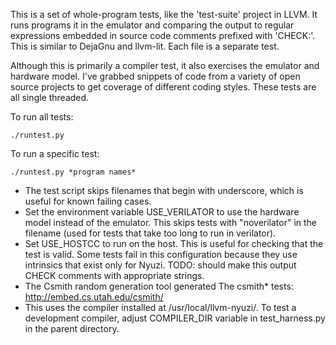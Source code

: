 This is a set of whole-program tests, like the 'test-suite' project in LLVM. It
runs programs it in the emulator and comparing the output to regular
expressions embedded in source code comments prefixed with 'CHECK:'. This is
similar to DejaGnu and llvm-lit. Each file is a separate test.

Although this is primarily a compiler test, it also exercises the emulator and
hardware model. I've grabbed snippets of code from a variety of open source
projects to get coverage of different coding styles. These tests are all single
threaded.

To run all tests:

    ./runtest.py

To run a specific test:

    ./runtest.py *program names*

* The test script skips filenames that begin with underscore, which is
  useful for known failing cases.
* Set the environment variable USE_VERILATOR to use the hardware model instead
  of the emulator. This skips tests with "noverilator" in the filename
  (used for tests that take too long to run in verilator).
* Set USE_HOSTCC to run on the host. This is useful for checking that the test
  is valid. Some tests fail in this configuration because they use intrinsics
  that exist only for Nyuzi. TODO: should make this output CHECK comments with
  appropriate strings.
* The Csmith random generation tool generated The csmith* tests:
  http://embed.cs.utah.edu/csmith/
* This uses the compiler installed at /usr/local/llvm-nyuzi/. To test a
  development compiler, adjust COMPILER_DIR variable in test_harness.py
  in the parent directory.
